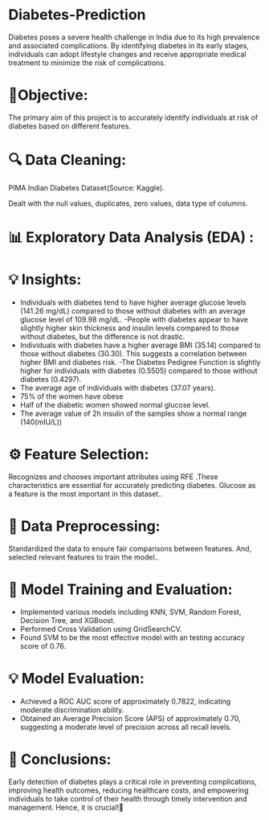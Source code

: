 # Diabetes-Prediction
Diabetes poses a severe health challenge in India due to its high prevalence and associated complications. By identifying diabetes in its early stages, individuals can adopt lifestyle changes and receive appropriate medical treatment to minimize the risk of complications.

# 🎯Objective:
The primary aim of this project is to accurately identify individuals at risk of diabetes based on different features.

# 🔍 Data Cleaning:
 PIMA Indian Diabetes Dataset(Source: Kaggle).

Dealt with the null values, duplicates, zero values, data type of columns.

# 📊 Exploratory Data Analysis (EDA) :

# 💡 Insights:

- Individuals with diabetes tend to have higher average glucose levels (141.26 mg/dL) compared to those without diabetes with an average glucose level of 109.98 mg/dL. 
-People with diabetes appear to have slightly higher skin thickness and insulin levels compared to those without diabetes, but the difference is not drastic. 
- Individuals with diabetes have a higher average BMI (35.14) compared to those without diabetes (30.30). This suggests a correlation between higher BMI and diabetes risk. 
-The Diabetes Pedigree Function is slightly higher for individuals with diabetes (0.5505) compared to those without diabetes (0.4297). 
- The average age of individuals with diabetes (37.07 years).
- 75% of the women have obese 
- Half of the diabetic women showed normal glucose level.
- The average value of 2h insulin of the samples show a normal range (140(mIU/L))

# ⚙️ Feature Selection: 

Recognizes and chooses important attributes using RFE .These characteristics are essential for accurately predicting diabetes. Glucose as a feature is the most important in this dataset.. 

# 🔄 Data Preprocessing:

Standardized the data to ensure fair comparisons between features.
And, selected relevant features to train the model..

# 🤖 Model Training and Evaluation:

- Implemented various models including KNN, SVM, Random Forest, Decision Tree, and XGBoost.
- Performed Cross Validation using GridSearchCV.
- Found SVM to be the most effective model with an testing accuracy score of 0.76.

# 💡 Model Evaluation:

- Achieved a ROC AUC score of approximately 0.7822, indicating moderate discrimination ability.
- Obtained an Average Precision Score (APS) of approximately 0.70, suggesting a moderate level of precision across all recall levels.

# 🚀 Conclusions: 
Early detection of diabetes plays a critical role in preventing complications, improving health outcomes, reducing healthcare costs, and empowering individuals to take control of their health through timely intervention and management. Hence, it is crucial!🌟
